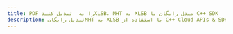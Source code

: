 ---title: PDF را به  تبدیل کنیدXLSB، MHT به XLSB مبدل رایگان یا C++ SDKdescription: تبدیل رایگانMHT به XLSB با استفاده از C++ Cloud APIs & SDK همچنین اسناد PDF را در Cloud ایجاد، ویرایش و رندر کنید.---